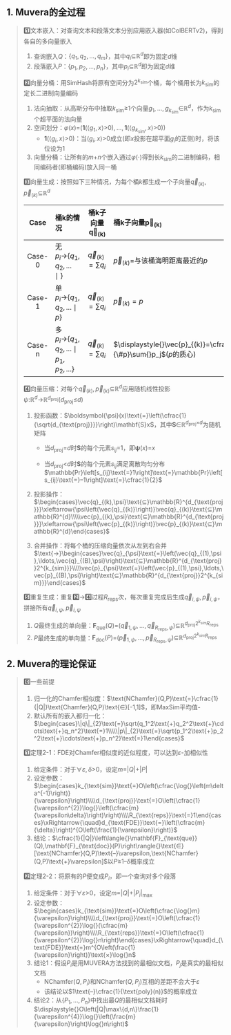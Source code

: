 ## $\textbf{1. Muvera}$的全过程 

> **1️⃣**文本嵌入：对查询文本和段落文本分别应用嵌入器(如$\text{ColBERTv2}$)，得到各自的多向量嵌入
>
> 1. 查询嵌入$Q$：$\{q_1,q_2,...,q_m\}$，其中$q_i\text{⊆}\mathbb{R}^{d}$即为固定$d$维
>2. 段落嵌入$P$：$\{p_1,p_2,...,p_n\}$，其中$p_i\text{⊆}\mathbb{R}^{d}$即为固定$d$维
> 
> **2️⃣**向量分桶：用$\text{SimHash}$将原有空间分为$2^{k_{\text{sim}}}$个桶，每个桶用长为$k_{\text{sim}}$的定长二进制向量编码
>
> 1. 法向抽取：从高斯分布中抽取$k_{\text{sim}}\text{≥}1$个向量$g_{1},\ldots,g_{k_{\text{sim}}}\text{∈}\mathbb{R}^{d}$，作为$k_{\text{sim}}$个超平面的法向量
>2. 空间划分：$\varphi(x)\text{=}\left(\mathbf{1}\left(\left\langle{}g_{1},x\right\rangle{}\text{>}0\right),\ldots,\mathbf{1}\left(\left\langle{}g_{k_{\text{sim}}},x\right\rangle{}\text{>}0\right)\right)$
>    - $\mathbf{1}\left(\left\langle{}g_{i},x\right\rangle{}\text{>}0\right)$：当$\langle{}g_{i},x\rangle{}\text{>}0$成立(即$x$投影在超平面$g_i$的正侧)时，将该位设为$1$
> 3. 向量分桶：让所有的$m\text{+}n$个嵌入通过$\varphi(\cdot)$得到长$k_{\text{sim}}$的二进制编码，相同编码者(即桶编码)放入同一桶
> 
> **3️⃣**向量生成：按照如下三种情况，为每个桶$k$都生成一个子向量$\vec{q}_{(k)},\vec{p}_{(k)}\text{⊆}\mathbb{R}^{d}$
>
> | $\textbf{Case}$ | 桶$\boldsymbol{k}$的情况                        | 桶$\boldsymbol{k}$子向量$\boldsymbol{\vec{q}_{(k)}}$ | 桶$\boldsymbol{k}$子向量$\boldsymbol{\vec{p}_{(k)}}$         |
>| :-------------: | :---------------------------------------------- | :--------------------------------------------------: | :----------------------------------------------------------- |
> | $\text{Case-0}$ | 无$p_i\text{→}\{q_1,q_2,...\mid{}\}$            |       $\displaystyle{}\vec{q}_{(k)}=\sum{}q_i$       | $\displaystyle{}\vec{p}_{(k)}=$与该桶海明距离最近的$p$       |
> | $\text{Case-1}$ | 单$p_i\text{→}\{q_1,q_2,...\mid{}p\}$           |       $\displaystyle{}\vec{q}_{(k)}=\sum{}q_i$       | $\displaystyle{}\vec{p}_{(k)}=p$                             |
> | $\text{Case-n}$ | 多$p_i\text{→}\{q_1,q_2,...\mid{}p_1,p_2,...\}$ |       $\displaystyle{}\vec{q}_{(k)}=\sum{}q_i$       | $\displaystyle{}\vec{p}_{(k)}=\cfrac{1}{\#p}\sum{}p_j$($p$的质心) |
> 
> **4️⃣**向量压缩：对每个$\vec{q}_{(k)},\vec{p}_{(k)}\text{⊆}\mathbb{R}^{d}$应用随机线性投影$\psi\text{:}\mathbb{R}^{d}\text{→}\mathbb{R}^{d_{\text{proj}}}(d_{\text{proj}}\text{≤}d)$
>
> 1. 投影函数：$\boldsymbol{\psi}(x)\text{=}\left(\cfrac{1}{\sqrt{d_{\text{proj}}}}\right)\mathbf{S}x$，其中$\mathbf{S}\text{∈}\mathbb{R}^{d_{\text{proj}}\text{×}d}$为随机矩阵
>
>    - 当$d_{\text{proj}}\text{=}d$时$\mathbf{S}$的每个元素$s_{ij}\text{=}1$，即$\boldsymbol{\psi}(x)\text{=}x$ 
>
>    - 当$d_{\text{proj}}\text{<}d$时$\mathbf{S}$的每个元素$s_{ij}$满足离散均匀分布$\mathbb{Pr}\left[s_{ij}\text{=}1\right]\text{=}\mathbb{Pr}\left[s_{ij}\text{=}–1\right]\text{=}\cfrac{1}{2}$
>
> 2. 投影操作：$\begin{cases}\vec{q}_{(k),\psi}\text{⊆}\mathbb{R}^{d_{\text{proj}}}\xleftarrow{\psi\left(\vec{q}_{(k)}\right)}\vec{q}_{(k)}\text{⊆}\mathbb{R}^{d}\\\\\vec{p}_{(k),\psi}\text{⊆}\mathbb{R}^{d_{\text{proj}}}\xleftarrow{\psi\left(\vec{p}_{(k)}\right)}\vec{p}_{(k)}\text{⊆}\mathbb{R}^{d}\end{cases}$
>
> 3. 合并操作：将每个桶的压缩向量依次从左到右合并$\text{→}\begin{cases}\vec{q}_{\psi}\text{=}\left(\vec{q}_{(1),\psi},\ldots,\vec{q}_{(B),\psi}\right)\text{⊆}\mathbb{R}^{d_{\text{proj}}2^{k_{sim}}}\\\\\vec{p}_{\psi}\text{=}\left(\vec{p}_{(1),\psi},\ldots,\vec{p}_{(B),\psi}\right)\text{⊆}\mathbb{R}^{d_{\text{proj}}2^{k_{sim}}}\end{cases}$
>
> **5️⃣**重复生成：重复**2️⃣**$\text{→}$**4️⃣**过程$R_{\text{reps}}$次，每次重复完成后生成$\vec{q}_{i,\psi},\vec{p}_{i,\psi}$，拼接所有$\vec{q}_{i,\psi},\vec{p}_{i,\psi}$
>
> 1. $Q$最终生成的单向量：$\mathbf{F}_{\mathrm{que}}(Q)\text{=}\left(\vec{q}_{1,\psi},\ldots,\vec{q}_{R_{\text{reps}},\psi}\right)\text{⊆}\mathbb{R}^{d_{\text{proj}}2^{k_{sim}}R_{\text{reps}}}$
>2. $P$最终生成的单向量：$\mathbf{F}_{\mathrm{doc}}(P)\text{=}\left(\vec{p}_{1,\psi},\ldots,\vec{p}_{R_{\text{reps}},\psi}\right)\text{⊆}\mathbb{R}^{d_{\text{proj}}2^{k_{sim}}R_{\text{reps}}}$

## $\textbf{2. Muvera}$的理论保证

> **0️⃣**一些前提
>
> 1. 归一化的$\text{Chamfer}$相似度：$\text{NChamfer}(Q,P)\text{=}\cfrac{1}{|Q|}\text{Chamfer}(Q,P)\text{∈}[-1,1]$，即$\text{MaxSim}$平均值-
> 2. 默认所有的嵌入都归一化：$\begin{cases}\|q\|_{2}\text{=}\sqrt{q_1^2\text{+}q_2^2\text{+}\cdots\text{+}q_n^2}\text{=}1\\\\\|p\|_{2}\text{=}\sqrt{p_1^2\text{+}p_2^2\text{+}\cdots\text{+}p_n^2}\text{=}1\end{cases}$
>
> **1️⃣**定理$\text{2-1}$：$\text{FDE}$对$\text{Chamfer}$相似度的近似程度，可以达到$ε\text{-}$加相似性
>
> 1. 给定条件：对于$\forall\varepsilon,\delta\text{>}0$，设定$m\text{=}|Q|\text{+}|P|$
> 2. 设定参数：$\begin{cases}k_{\text{sim}}\text{=}O\left(\cfrac{\log{}\left(m\delta^{-1}\right)}{\varepsilon}\right)\\\\d_{\text{proj}}\text{=}O\left(\cfrac{1}{\varepsilon^{2}}\log{}\left(\cfrac{m}{\varepsilon\delta}\right)\right)\\\\R_{\text{reps}}\text{=}1\end{cases}\xRightarrow{\quad}d_{\text{FDE}}\text{=}\left(\cfrac{m}{\delta}\right)^{O\left(\frac{1}{\varepsilon}\right)}$
> 3. 结论：$\cfrac{1}{|Q|}\left\langle{}\mathbf{F}_{\text{que}}(Q),\mathbf{F}_{\text{doc}}(P)\right\rangle{}\text{∈}[\text{NChamfer}(Q,P)\text{–}\varepsilon,\text{NChamfer}(Q,P)\text{+}\varepsilon]$以$P\text{≥}1–\delta$概率成立
>
> **2️⃣**定理$\text{2-2}$：将原有的$P$便变成$P_i$，即一个查询对多个段落
>
> 1. 给定条件：对于$\forall\varepsilon\text{>}0$，设定$m\text{=}|Q|\text{+}|P_i|_{\text{max}}$
> 2. 设定参数：$\begin{cases}k_{\text{sim}}\text{=}O\left(\cfrac{\log{}m}{\varepsilon}\right)\\\\d_{\text{proj}}\text{=}O\left(\cfrac{1}{\varepsilon^{2}}\log{}(\cfrac{m}{\varepsilon})\right)\\\\R_{\text{reps}}\text{=}O\left(\cfrac{1}{\varepsilon^{2}}\log{}n\right)\end{cases}\xRightarrow{\quad}d_{\text{FDE}}\text{=}m^{O\left(\frac{1}{\varepsilon}\right)}\text{×}\log{}n$
> 3. 结论$1$：假设$P_i$是用$\text{MUVERA}$方法找到的最相似文档，$P_j$是真实的最相似文档
>    - $\text{NChamfer}\left(Q,P_{i}\right)$和$\text{NChamfer}\left(Q,P_{j}\right)$互相的差距不会大于$\varepsilon$
>    - 该结论以$1\text{–}\cfrac{1}{\text{poly}(n)}$的概率成立
> 4. 结论$2$：从$\{P_{1},\ldots,P_{n}\}$中找出最$Q$的最相似文档耗时$\displaystyle{}O\left(|Q|\max\{d,n\}\frac{1}{\varepsilon^{4}}\log{}\left(\frac{m}{\varepsilon}\right)\log{}n\right)$ 

